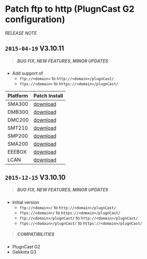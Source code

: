# Patch ftp to http (PlugnCast G2 configuration)
*RELEASE NOTE*

## `2015-04-19` V3.10.11
>##### **BUG FIX, NEW FEATURES, MINOR UPDATES**
- Add support of
	- ```ftp://<domain>``` to ```http://<domain>/plugnCast/```
	- ```ftps://<domain>``` to ```https://<domain>/plugnCast/```


|              Platform                             |    Patch Install    |
| :------------------------------------------------ | :------------------ |
| SMA300 | [download](https://github.com/Qeedji/archives/blob/master/downloads/patch-pncg2-ftp-to-http/pncg2%20ftp%20to%20http-sma300-patch-3.10.11.frm) |
| DMB300 | [download](https://github.com/Qeedji/archives/blob/master/downloads/patch-pncg2-ftp-to-http/pncg2%20ftp%20to%20http-dmb300-patch-3.10.11.frm) |
| DMC200 | [download](https://github.com/Qeedji/archives/blob/master/downloads/patch-pncg2-ftp-to-http/pncg2%20ftp%20to%20http-dmc200-patch-3.10.11.frm) |
| SMT210 | [download](https://github.com/Qeedji/archives/blob/master/downloads/patch-pncg2-ftp-to-http/pncg2%20ftp%20to%20http-smt210-patch-3.10.11.frm) |
| SMP200 | [download](https://github.com/Qeedji/archives/blob/master/downloads/patch-pncg2-ftp-to-http/pncg2%20ftp%20to%20http-smp200-patch-3.10.11.frm) |
| SMA200 | [download](https://github.com/Qeedji/archives/blob/master/downloads/patch-pncg2-ftp-to-http/pncg2%20ftp%20to%20http-sma200-patch-3.10.11.frm) |
| EEEBOX | [download](https://github.com/Qeedji/archives/blob/master/downloads/patch-pncg2-ftp-to-http/pncg2%20ftp%20to%20http-eeebox-patch-3.10.11.frm) |
| LCAN |   [download](https://github.com/Qeedji/archives/blob/master/downloads/patch-pncg2-ftp-to-http/pncg2%20ftp%20to%20http-lcan-patch-3.10.11.frm) |


## `2015-12-15` V3.10.10
>##### **BUG FIX, NEW FEATURES, MINOR UPDATES**
- Initial version
 	- ```ftp://<domain>/``` to ```http://<domain>/plugnCast/```
	- ```ftps://<domain>/``` to ```https://<domain>/plugnCast/```
	- ```ftp://<domain>/plugnCast/``` to ```http://<domain>/plugnCast/```
	- ```ftps://<domain>/plugnCast/``` to ```https://<domain>/plugnCast/```
>##### **COMPATIBILITIES**
- PlugnCast G2
- Gekkota G3




